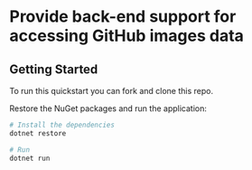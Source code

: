 # Provide back-end support for accessing GitHub images data

## Getting Started

To run this quickstart you can fork and clone this repo.

Restore the NuGet packages and run the application:

```bash
# Install the dependencies
dotnet restore

# Run
dotnet run
```

